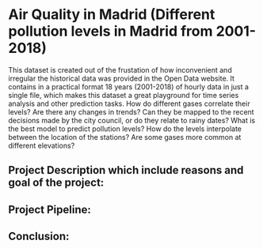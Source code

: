 # Air Quality in Madrid (Different pollution levels in Madrid from 2001-2018)

This dataset is created out of the frustation of how inconvenient and irregular the historical data was provided in the Open Data website. It contains in a practical format 18 years (2001-2018) of hourly data in just a single file, which makes this dataset a great playground for time series analysis and other prediction tasks. How do different gases correlate their levels? Are there any changes in trends? Can they be mapped to the recent decisions made by the city council, or do they relate to rainy dates? What is the best model to predict pollution levels? How do the levels interpolate between the location of the stations? Are some gases more common at different elevations?

## Project Description which include reasons and goal of the project: 

## Project Pipeline:

## Conclusion:
